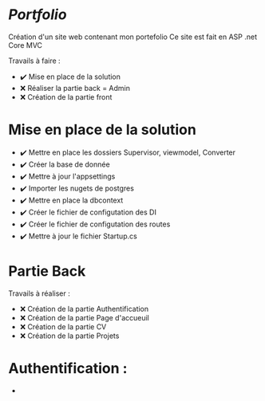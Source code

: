 # *Portfolio*

Création d'un site web contenant mon portefolio
Ce site est fait en ASP .net Core MVC 

Travails à faire :
- :heavy_check_mark: Mise en place de la solution
- :x: Réaliser la partie back = Admin
- :x: Création de la partie front

# Mise en place de la solution
- :heavy_check_mark: Mettre en place les dossiers Supervisor, viewmodel, Converter 
- :heavy_check_mark: Créer la base de donnée 
- :heavy_check_mark: Mettre à jour l'appsettings
- :heavy_check_mark: Importer les nugets de postgres
- :heavy_check_mark: Mettre en place la dbcontext
- :heavy_check_mark: Créer le fichier de configutation des DI
- :heavy_check_mark: Créer le fichier de configutation des routes
- :heavy_check_mark: Mettre à jour le fichier Startup.cs

# Partie Back

Travails à réaliser : 
- :x: Création de la partie Authentification
- :x: Création de la partie Page d'accueuil
- :x: Création de la partie CV
- :x: Création de la partie Projets

# Authentification : 
- 